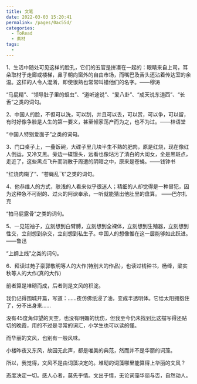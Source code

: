 ```yaml
---
title: 文笔
date: 2022-03-03 15:20:41
permalink: /pages/0ac55d/
categories:
  - ToRead
  - 素材
tags:
  - 
---
```

1、生活中随处可见这样的脸孔，它们的五官是拼凑在一起的：眼睛来自上司，耳朵取材于走廊或楼梯，鼻子朝向窗外的自由市场，而嘴巴及舌头还沾着传达室的余温。这样的人令人混淆，即使很熟也常常叫错他们的名字。——穆涛

“马屁精”、“领导肚子里的蛔虫”、“道听途说”、“爱八卦”、“成天说东道西”、“长舌”之类的词句。



2、中国人的脸，不但可以洗，可以刮，并且可以丢，可以赏，可以争，可以留，有时好像争脸是人生的第一要义，甚至倾家荡产而为之，也不为过。——林语堂

“中国人特别爱面子”之类的词句。



3、门口桌子上，一叠饭碗，大碟子里几块半生不熟的肥肉，原是红烧，现在像红人倒运，又冷又黑。旁边一碟馒头，远看也像玷污了清白的大闺女，全是黑斑点，走近了，这些黑点飞升而消散于周遭的阴暗之中，原来是苍蝇。——钱钟书

“红烧肉糊了”、“苍蝇乱飞”之类的词句。



4、他恭维人的方式，肤浅的人看来似乎很迷人；精细的人却觉得是一种冒犯，因为这种急不可耐的、过火的阿谀奉承，一听就能猜出他肚里的盘算。
——巴尔扎克

“拍马屁露骨”之类的词句。



5、一见短袖子，立刻想到白臂膊，立刻想到全裸体，立刻想到生殖器，立刻想到性交，立刻想到杂交，立刻想到私生子。中国人的想像惟在这一层能够如此跃进。——鲁迅

“上纲上线”之类的词句。



6、拜读过苑子豪郭敬明等人的大作(特别大的作品)，也读过钱钟书，杨绛，梁实秋等人的大作(真的大作)

前者算是堆砌而成，后者则是文风的积淀。



我仍记得围城开篇，写道：……夜仿佛纸浸了油，变成半透明体。它给太阳拥抱住了，分不出身来……

没有45度角仰望的天空，也没有明媚的忧伤，但我至今仍未找到比这描写得还贴切的晚霞，用的不过是寻常的词汇，小学生也可以读的懂。

而华丽的文风，也别有一般风味。



小楼昨夜又东风，故园无此声，都是唯美的典范，然而并不是华丽的词藻。

所以，我觉得，文风不是由词藻决定的。堆砌的词藻哪里能算得上华丽的文风？

态度决定一切。感人心者，莫先乎情。文出于情，无论词藻华丽与否，自然动人。